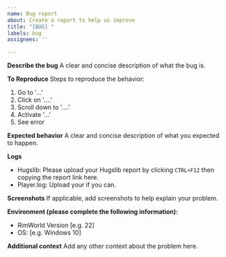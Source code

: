 ```yaml
---
name: Bug report
about: Create a report to help us improve
title: "[BUG] "
labels: bug
assignees: ''

---
```


**Describe the bug**
A clear and concise description of what the bug is.

**To Reproduce**
Steps to reproduce the behavior:
1. Go to '...'
2. Click on '....'
3. Scroll down to '....'
4. Activate '...'
5. See error

**Expected behavior**
A clear and concise description of what you expected to happen.

**Logs**
- Hugslib: Please upload your Hugslib report by clicking `CTRL+F12` then copying the report link here.
- Player.log: Upload your if you can.

**Screenshots**
If applicable, add screenshots to help explain your problem.

**Environment (please complete the following information):**
 - RimWorld Version [e.g. 22]
 - OS: [e.g. Windows 10]

**Additional context**
Add any other context about the problem here.
